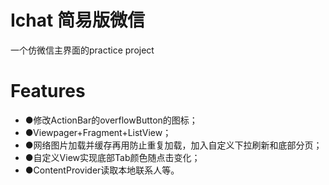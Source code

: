 # Ichat 简易版微信
  一个仿微信主界面的practice project
# Features
- ●修改ActionBar的overflowButton的图标；
- ●Viewpager+Fragment+ListView；
- ●网络图片加载并缓存再用防止重复加载，加入自定义下拉刷新和底部分页；
- ●自定义View实现底部Tab颜色随点击变化；
- ●ContentProvider读取本地联系人等。

